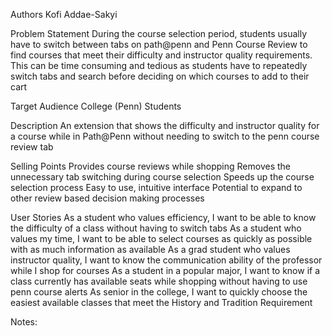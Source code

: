 Authors
Kofi Addae-Sakyi

Problem Statement
During the course selection period, students usually have to switch between tabs on path@penn and Penn Course Review to find courses that meet their difficulty and instructor quality requirements. This can be time consuming and tedious as students have to repeatedly switch tabs and search before deciding on which courses to add to their cart

Target Audience
College (Penn) Students

Description
An extension that shows the difficulty and instructor quality for a course while in Path@Penn without needing to switch to the penn course review tab

Selling Points
Provides course reviews while shopping
Removes the unnecessary tab switching during course selection
Speeds up the course selection process
Easy to use, intuitive interface
Potential to expand to other review based decision making processes

User Stories
As a student who values efficiency, I want to be able to know the difficulty of a class without having to switch tabs
As a student who values my time, I want to be able to select courses as quickly as possible with as much information as available
As a grad student who values instructor quality, I want to know the communication ability of the professor while I shop for courses
As a student in a popular major, I want to know if a class currently has available seats while shopping without having to use penn course alerts
As senior in the college, I want to quickly choose the easiest available classes that meet the History and Tradition Requirement

Notes:


